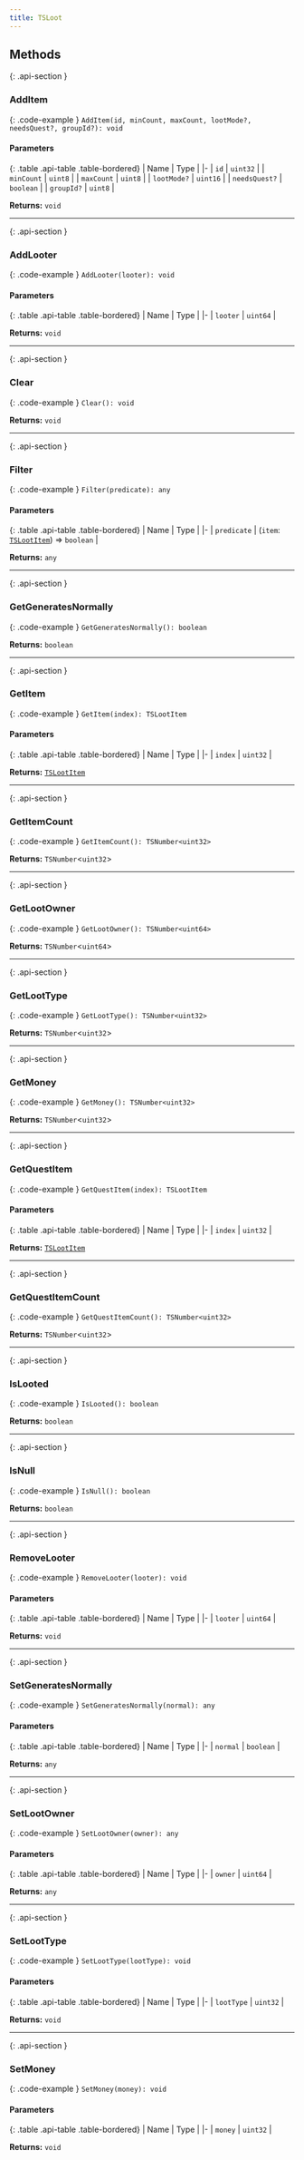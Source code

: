 ```yaml
---
title: TSLoot
---
```



## Methods

{: .api-section }
### AddItem

{: .code-example }
`AddItem(id, minCount, maxCount, lootMode?, needsQuest?, groupId?): void`

#### Parameters

{: .table .api-table .table-bordered}
| Name | Type |
|-
| `id` | `uint32` |
| `minCount` | `uint8` |
| `maxCount` | `uint8` |
| `lootMode?` | `uint16` |
| `needsQuest?` | `boolean` |
| `groupId?` | `uint8` |

**Returns:** 
`void`

___

{: .api-section }
### AddLooter

{: .code-example }
`AddLooter(looter): void`

#### Parameters

{: .table .api-table .table-bordered}
| Name | Type |
|-
| `looter` | `uint64` |

**Returns:** 
`void`

___

{: .api-section }
### Clear

{: .code-example }
`Clear(): void`

**Returns:** 
`void`

___

{: .api-section }
### Filter

{: .code-example }
`Filter(predicate): any`

#### Parameters

{: .table .api-table .table-bordered}
| Name | Type |
|-
| `predicate` | (`item`: [`TSLootItem`](TSLootItem)) => `boolean` |

**Returns:** 
`any`

___

{: .api-section }
### GetGeneratesNormally

{: .code-example }
`GetGeneratesNormally(): boolean`

**Returns:** 
`boolean`

___

{: .api-section }
### GetItem

{: .code-example }
`GetItem(index): TSLootItem`

#### Parameters

{: .table .api-table .table-bordered}
| Name | Type |
|-
| `index` | `uint32` |

**Returns:** 
[`TSLootItem`](TSLootItem)

___

{: .api-section }
### GetItemCount

{: .code-example }
`GetItemCount(): TSNumber<uint32>`

**Returns:** 
`TSNumber`<`uint32`\>

___

{: .api-section }
### GetLootOwner

{: .code-example }
`GetLootOwner(): TSNumber<uint64>`

**Returns:** 
`TSNumber`<`uint64`\>

___

{: .api-section }
### GetLootType

{: .code-example }
`GetLootType(): TSNumber<uint32>`

**Returns:** 
`TSNumber`<`uint32`\>

___

{: .api-section }
### GetMoney

{: .code-example }
`GetMoney(): TSNumber<uint32>`

**Returns:** 
`TSNumber`<`uint32`\>

___

{: .api-section }
### GetQuestItem

{: .code-example }
`GetQuestItem(index): TSLootItem`

#### Parameters

{: .table .api-table .table-bordered}
| Name | Type |
|-
| `index` | `uint32` |

**Returns:** 
[`TSLootItem`](TSLootItem)

___

{: .api-section }
### GetQuestItemCount

{: .code-example }
`GetQuestItemCount(): TSNumber<uint32>`

**Returns:** 
`TSNumber`<`uint32`\>

___

{: .api-section }
### IsLooted

{: .code-example }
`IsLooted(): boolean`

**Returns:** 
`boolean`

___

{: .api-section }
### IsNull

{: .code-example }
`IsNull(): boolean`

**Returns:** 
`boolean`

___

{: .api-section }
### RemoveLooter

{: .code-example }
`RemoveLooter(looter): void`

#### Parameters

{: .table .api-table .table-bordered}
| Name | Type |
|-
| `looter` | `uint64` |

**Returns:** 
`void`

___

{: .api-section }
### SetGeneratesNormally

{: .code-example }
`SetGeneratesNormally(normal): any`

#### Parameters

{: .table .api-table .table-bordered}
| Name | Type |
|-
| `normal` | `boolean` |

**Returns:** 
`any`

___

{: .api-section }
### SetLootOwner

{: .code-example }
`SetLootOwner(owner): any`

#### Parameters

{: .table .api-table .table-bordered}
| Name | Type |
|-
| `owner` | `uint64` |

**Returns:** 
`any`

___

{: .api-section }
### SetLootType

{: .code-example }
`SetLootType(lootType): void`

#### Parameters

{: .table .api-table .table-bordered}
| Name | Type |
|-
| `lootType` | `uint32` |

**Returns:** 
`void`

___

{: .api-section }
### SetMoney

{: .code-example }
`SetMoney(money): void`

#### Parameters

{: .table .api-table .table-bordered}
| Name | Type |
|-
| `money` | `uint32` |

**Returns:** 
`void`

